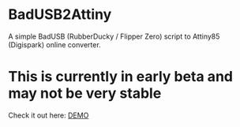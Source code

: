 # BadUSB2Attiny
A simple BadUSB (RubberDucky / Flipper Zero) script to Attiny85 (Digispark) online converter.

# This is currently in early beta and may not be very stable

Check it out here: [DEMO](https://test.jm26.net/badusb2attiny85)
